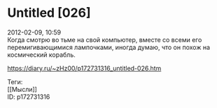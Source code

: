 Untitled [026]
===============

   
 2012-02-09, 10:59   
  Когда смотрю во тьме на свой компьютер, вместе со всеми его перемигивающимися лампочками, иногда думаю, что он похож на космический корабль.   
    
 <https://diary.ru/~zHz00/p172731316_untitled-026.htm>   
   
 Теги:   
 [[Мысли]]   
 ID: p172731316